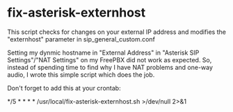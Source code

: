 # fix-asterisk-externhost

This script checks for changes on your external IP address and modifies the "externhost" parameter in sip_general_custom.conf

Setting my dynmic hostname in "External Address" in "Asterisk SIP Settings"/"NAT Settings" on my FreePBX did not work as expected.
So, instead of spending time to find why I have NAT problems and one-way audio, I wrote this simple script which does the job.

Don't forget to add this at your crontab:

*/5 * * * * /usr/local/fix-asterisk-externhost.sh >/dev/null 2>&1
